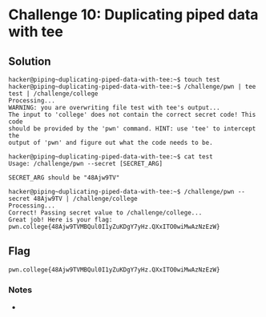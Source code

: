 # Challenge 10: Duplicating piped data with tee

## Solution

```
hacker@piping~duplicating-piped-data-with-tee:~$ touch test
hacker@piping~duplicating-piped-data-with-tee:~$ /challenge/pwn | tee test | /challenge/college
Processing...
WARNING: you are overwriting file test with tee's output...
The input to 'college' does not contain the correct secret code! This code
should be provided by the 'pwn' command. HINT: use 'tee' to intercept the
output of 'pwn' and figure out what the code needs to be.
```

```
hacker@piping~duplicating-piped-data-with-tee:~$ cat test
Usage: /challenge/pwn --secret [SECRET_ARG]

SECRET_ARG should be "48Ajw9TV"
```

```
hacker@piping~duplicating-piped-data-with-tee:~$ /challenge/pwn --secret 48Ajw9TV | /challenge/college
Processing...
Correct! Passing secret value to /challenge/college...
Great job! Here is your flag:
pwn.college{48Ajw9TVMBQul0I1yZuKDgY7yHz.QXxITO0wiMwAzNzEzW}
```
## Flag
`pwn.college{48Ajw9TVMBQul0I1yZuKDgY7yHz.QXxITO0wiMwAzNzEzW}`
### Notes
-